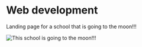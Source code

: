 # Web development

Landing page for a school that is going to the moon!!!

![This school is going to the moon!!!](https://images.emojiterra.com/google/android-12l/512px/1f680.png)
